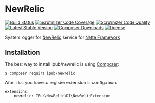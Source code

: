 # NewRelic

[![Build Status](https://img.shields.io/travis/iPublikuj/newrelic.svg?style=flat-square)](https://travis-ci.org/iPublikuj/newrelic)
[![Scrutinizer Code Coverage](https://img.shields.io/scrutinizer/coverage/g/iPublikuj/newrelic.svg?style=flat-square)](https://scrutinizer-ci.com/g/iPublikuj/newrelic/?branch=master)
[![Scrutinizer Code Quality](https://img.shields.io/scrutinizer/g/iPublikuj/newrelic.svg?style=flat-square)](https://scrutinizer-ci.com/g/iPublikuj/newrelic/?branch=master)
[![Latest Stable Version](https://img.shields.io/packagist/v/ipub/newrelic.svg?style=flat-square)](https://packagist.org/packages/ipub/newrelic)
[![Composer Downloads](https://img.shields.io/packagist/dt/ipub/newrelic.svg?style=flat-square)](https://packagist.org/packages/ipub/newrelic)
[![License](https://img.shields.io/packagist/l/ipub/newrelic.svg?style=flat-square)](https://packagist.org/packages/ipub/newrelic)

System logger for [NewRelic](http://www.newrelic.com/) service for [Nette Framework](http://nette.org/)

## Installation

The best way to install ipub/newrelic is using  [Composer](http://getcomposer.org/):

```sh
$ composer require ipub/newrelic
```

After that you have to register extension in config.neon.

```neon
extensions:
	newrelic: IPub\NewRelic\DI\NewRelicExtension
```
